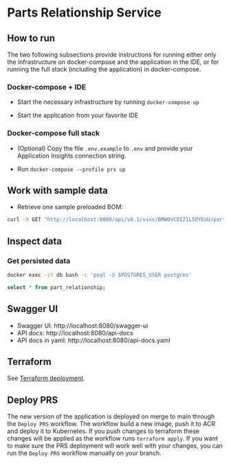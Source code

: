# Parts Relationship Service

## How to run

The two following subsections provide instructions for running either only the infrastructure on docker-compose and the application in the IDE, or for running the full stack (including the application) in docker-compose.

### Docker-compose + IDE

* Start the necessary infrastructure by running `docker-compose up`

* Start the application from your favorite IDE

### Docker-compose full stack

* (Optional) Copy the file `.env.example` to `.env` and provide your Application Insights connection string.

* Run `docker-compose --profile prs up`

## Work with sample data

* Retrieve one sample preloaded BOM:

```bash
curl -X GET "http://localhost:8080/api/v0.1/vins/BMWOVCDI21L5DYEUU/partsTree?view=AS_BUILT"
```

## Inspect data

### Get persisted data

```bash
docker exec -it db bash -c 'psql -U $POSTGRES_USER postgres'
```

```sql
select * from part_relationship;
```

## Swagger UI

- Swagger UI: http://localhost:8080/swagger-ui
- API docs: http://localhost:8080/api-docs
- API docs in yaml:  http://localhost:8080/api-docs.yaml

## Terraform

See [Terraform deployment](terraform).

## Deploy PRS

The new version of the application is deployed on merge to main through the `Deploy PRS` workflow.
The workflow build a new image, push it to ACR and deploy it to Kubernetes. If you push changes to terraform these changes will be applied as the workflow runs `terraform apply`.
If you want to make sure the PRS deployment will work well with your changes, you can run the `Deploy PRS` workflow manually on your branch.